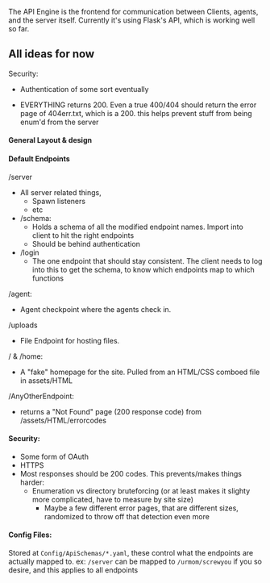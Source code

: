 The API Engine is the frontend for communication between Clients, agents, and the server itself. Currently it's using Flask's API, which is working well so far.
## All ideas for now

Security:
- Authentication of some sort eventually

- EVERYTHING returns 200. Even a true 400/404 should return the error page of 404err.txt, which is a 200. this helps prevent stuff from being enum'd from the server

#### General Layout & design




#### Default Endpoints

/server
- All server related things, 
	- Spawn listeners
	- etc
- /schema: 
	- Holds a schema of all the modified endpoint names. Import into client to hit the right endpoints
	- Should be behind authentication
- /login
	- The one endpoint that should stay consistent. The client needs to log into this to get the schema, to know which endpoints map to which functions

/agent:
- Agent checkpoint where the agents check in. 

/uploads
- File Endpoint for hosting files.


/ & /home:
- A "fake" homepage for the site. Pulled from an HTML/CSS comboed file in assets/HTML

/AnyOtherEndpoint:
- returns a "Not Found" page (200 response code) from /assets/HTML/errorcodes

#### Security:
- Some form of OAuth
- HTTPS
- Most responses should be 200 codes. This prevents/makes things harder:
	- Enumeration vs directory bruteforcing (or at least makes it slighty more complicated, have to measure by site size)
		- Maybe a few different error pages, that are different sizes, randomized to throw off that detection even more


#### Config Files:
Stored at `Config/ApiSchemas/*.yaml`, these control what the endpoints are actually mapped to. 
ex: `/server` can be mapped to `/urmom/screwyou` if you so desire, and this applies to all endpoints